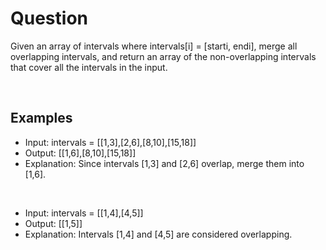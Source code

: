 # Question

Given an array of intervals where intervals[i] = [starti, endi], merge all overlapping intervals, and return an array of the non-overlapping intervals that cover all the intervals in the input.

<br />
  
## Examples

- Input: intervals = [[1,3],[2,6],[8,10],[15,18]]
- Output: [[1,6],[8,10],[15,18]]
- Explanation: Since intervals [1,3] and [2,6] overlap, merge them into [1,6].

<br />

- Input: intervals = [[1,4],[4,5]]
- Output: [[1,5]]
- Explanation: Intervals [1,4] and [4,5] are considered overlapping.

<br />